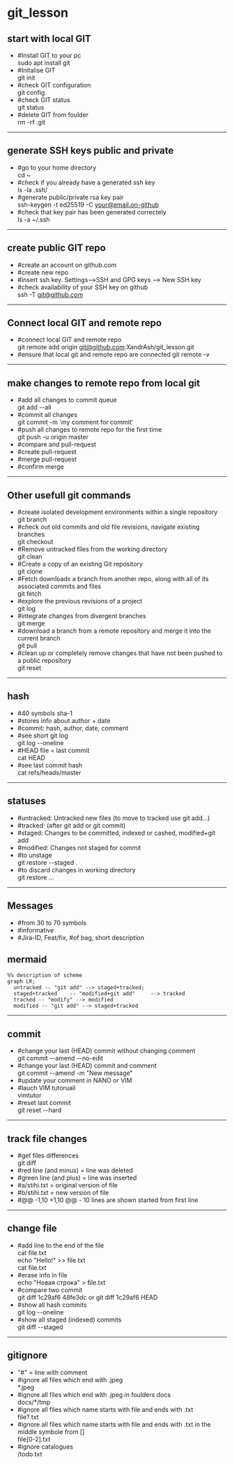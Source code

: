 # git_lesson

## start with local GIT

- #Install GIT to your pc <br>
sudo apt install git
- #Initalise GIT<br>
git init
- #check GIT configuration<br>
git config
- #check GIT status <br>
git status
- #delete GIT from foulder <br>
rm -rf .git

---------------

## generate SSH keys public and private

- #go to your home directory <br>
cd ~
- #check if you already have a generated ssh key <br>
ls -la .ssh/
- #generate public/private rsa key pair <br>
ssh-keygen -t ed25519 -C your@email.on-github
- #check that key pair has been generated correctely <br>
ls -a ~/.ssh

--------

## create public GIT repo

- #create an account on github.com
- #create new repo
- #insert ssh key. Settings-->SSH and GPG keys --> New SSH key
- #check availability of your SSH key on github <br>
ssh -T git@github.com 

----------

## Connect local GIT and remote repo

- #connect local GIT and remote repo <br>
git remote add origin git@github.com:XandrAsh/git_lesson.git
- #ensure that local git and remote repo are connected
git remote -v

------------

## make changes to remote repo from local git

- #add all changes to commit queue <br>
git add --all
- #commit all changes <br>
git commit -m 'my comment for commit'
- #push all changes to remote repo for the first time <br> 
git push -u origin master
- #compare and pull-request <br>
- #create pull-request <br>
- #merge pull-request <br>
- #confirm merge  <br>

----------

## Other usefull git commands
- #create isolated development environments within a single repository  <br>
git branch 
- #check out old commits and old file revisions, navigate existing branches  <br>
git checkout
- #Remove untracked files from the working directory  <br>
git clean 
- #Create a copy of an existing Git repository  <br>
git clone 
- #Fetch downloads a branch from another repo, along with all of its associated commits and files  <br>
git fetch 
- #explore the previous revisions of a project  <br>
git log
- #integrate changes from divergent branches  <br>
git merge 
- #download a branch from a remote repository and merge it into the current branch  <br>
git pull 
- #clean up or completely remove changes that have not been pushed to a public repository  <br>
git reset 


---------

## hash

- #40 symbols sha-1  <br>
- #stores info about author + date  <br>
- #commit: hash, author, date, comment  <br>
- #see short git log <br>
git log --oneline
- #HEAD file = last commit <br>
cat HEAD
- #see last commit hash  <br>
cat refs/heads/master

----------

## statuses 

- #untracked: Untracked new files (to move to tracked use git add...)  <br>
- #tracked: (after git add or git commit)  <br>
- #staged: Changes to be committed, indexed or cashed,  modified+git add <br>
- #modified: Changes not staged for commit <br>
- #to unstage   <br>
git restore --staged .
- #to discard changes in working directory <br>
git restore ...

--------

## Messages

- #from 30 to 70 symbols <br>
- #informative <br>
- #Jira-ID, Feat/fix,  #of bag, short description <br>

## mermaid
```mermaid
%% description of scheme
graph LR;
  untracked -- "git add" --> staged+tracked;
  staged+tracked    -- "modified+git add"     --> tracked
  tracked -- "modify" --> modified
  modified -- "git add" --> staged+tracked
```

------------

## commit

- #change your last (HEAD) commit without changing comment <br>
git commit --amend --no-edit
- #change your last (HEAD) commit and comment <br>
git commit --amend -m "New message"
- #update your comment in NANO or VIM <br>
- #lauch VIM tutoruail <br>
vimtutor
- #reset last commit <br>
git reset --hard <commit hash>

---------

## track file changes

- #get files differences <br>
git diff
- #red line (and minus) = line was deleted <br>
- #green line (and plus) = line was inserted <br>
- #a/stihi.txt = original version of file <br>
- #b/stihi.txt = new version of file <br>
- #@@ -1,10 +1,10 @@ - 10 lines are shown started from first line <br>

--------- 

## change file

- #add line to the end of the file <br>
cat file.txt <br>
echo "Hello!" >> file.txt <br>
cat file.txt <br>
- #erase info in file <br>
echo "Новая строка" > file.txt
- #compare two commit  <br>
git diff 1c29af6 48fe3dc or git diff 1c29af6 HEAD
- #show all hash commits  <br>
git log --oneline
- #show all staged (indexed) commits  <br>
git diff --staged

-----------

## gitignore

- "#" = line with comment  <br>
- #ignore all files which end with .jpeg  <br>
*.jpeg
- #ignore all files which end with .jpeg in foulders docs  <br>
docs/*/tmp 
- #ignore all files which name starts with file and ends with .txt  <br>
file?.txt 
- #ignore all files which name starts with file and ends with .txt in the middle symbole from [] <br>
file[0-2].txt
- #ignore catalogues <br>
/todo.txt
